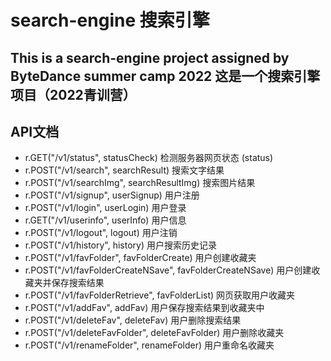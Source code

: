 # search-engine 搜索引擎

## This is a search-engine project assigned by ByteDance summer camp 2022 这是一个搜索引擎项目（2022青训营）

## API文档

- r.GET("/v1/status", statusCheck)								检测服务器网页状态 (status)
- r.POST("/v1/search", searchResult)							搜索文字结果						
- r.POST("/v1/searchImg", searchResultImg)						搜索图片结果
- r.POST("/v1/signup", userSignup)								用户注册
- r.POST("/v1/login", userLogin)								用户登录
- r.GET("/v1/userinfo", userInfo)								用户信息
- r.POST("/v1/logout", logout)								用户注销							
- r.POST("/v1/history", history)								用户搜索历史记录
- r.POST("/v1/favFolder", favFolderCreate)						用户创建收藏夹
- r.POST("/v1/favFolderCreateNSave", favFolderCreateNSave)			用户创建收藏夹并保存搜索结果
- r.POST("/v1/favFolderRetrieve", favFolderList)						网页获取用户收藏夹
- r.POST("/v1/addFav", addFav)								用户保存搜索结果到收藏夹中
- r.POST("/v1/deleteFav", deleteFav)							用户删除搜索结果
- r.POST("/v1/deleteFavFolder", deleteFavFolder)					用户删除收藏夹
- r.POST("/v1/renameFolder", renameFolder)						用户重命名收藏夹
